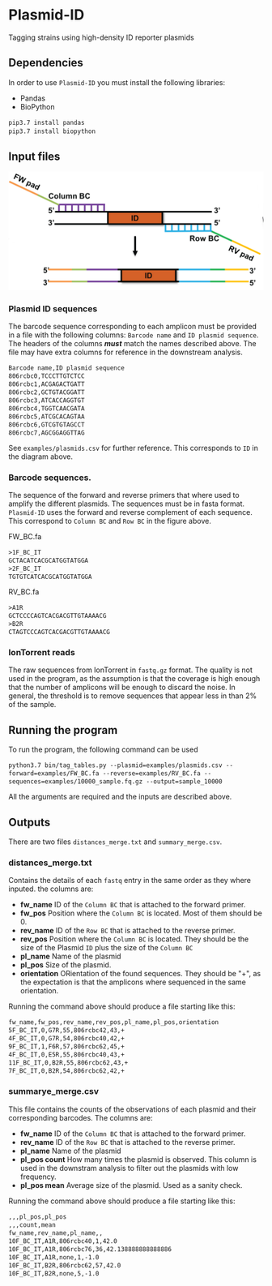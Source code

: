 # Plasmid-ID
Tagging strains using high-density ID reporter plasmids


## Dependencies

In order to use ```Plasmid-ID``` you must install the following libraries:

* Pandas
* BioPython


```sh
pip3.7 install pandas
pip3.7 install biopython

```

## Input files

![Diagram](figures/Workflow_IT_PCR-01B.png)

### Plasmid ID sequences

The barcode sequence corresponding to each amplicon must be provided in a file with the following columns: ```Barcode name``` and ```ID plasmid sequence```. The headers of the columns ***must*** match the names described above. The file may have extra columns for reference in the downstream analysis. 

```csv
Barcode name,ID plasmid sequence
806rcbc0,TCCCTTGTCTCC
806rcbc1,ACGAGACTGATT
806rcbc2,GCTGTACGGATT
806rcbc3,ATCACCAGGTGT
806rcbc4,TGGTCAACGATA
806rcbc5,ATCGCACAGTAA
806rcbc6,GTCGTGTAGCCT
806rcbc7,AGCGGAGGTTAG
```


See ```examples/plasmids.csv``` for further reference. This corresponds to ```ID``` in the diagram above. 

### Barcode sequences. 

The sequence of the forward and reverse primers that where used to amplify the different plasmids. The sequences must be in fasta format. ```Plasmid-ID``` uses the forward and reverse complement of each sequence.  This correspond to ```Column BC``` and ```Row BC``` in the figure above. 


FW_BC.fa
```
>1F_BC_IT   
GCTACATCACGCATGGTATGGA
>2F_BC_IT   
TGTGTCATCACGCATGGTATGGA
```

RV_BC.fa
```
>A1R    
GCTCCCCAGTCACGACGTTGTAAAACG
>B2R    
CTAGTCCCAGTCACGACGTTGTAAAACG
```


### IonTorrent reads

The raw sequences from IonTorrent in ```fastq.gz``` format. The quality is not used in the program, as the assumption is that the coverage is high enough that the number of amplicons will be enough to discard the noise. In general, the threshold is to remove sequences that appear less in than 2% of the sample. 




## Running the program 

To run the program, the following command can be used

```
python3.7 bin/tag_tables.py --plasmid=examples/plasmids.csv --forward=examples/FW_BC.fa --reverse=examples/RV_BC.fa --sequences=examples/10000_sample.fq.gz --output=sample_10000
```

All the arguments are required and the inputs are described above. 


## Outputs

There are two files ```distances_merge.txt``` and ```summary_merge.csv```. 

### distances_merge.txt

Contains the details of each ```fastq``` entry in the same order as they where inputed. the columns are: 

* **fw_name** ID of the ```Column BC``` that is attached to the forward primer. 
* **fw_pos** Position where the ```Column BC``` is located. Most of them should be 0. 
* **rev_name** ID of the ```Row BC``` that is attached to the reverse primer. 
* **rev_pos** Position where the ```Column BC``` is located. They should be the size of the Plasmid ```ID``` plus the size of the ```Column BC```
* **pl_name** Name of the plasmid
* **pl_pos** Size of the plasmid. 
* **orientation** ORientation of the found sequences. They should be "+", as the expectation is that the amplicons where sequenced in the same orientation. 

Running the command above should produce a file starting like this: 

```
fw_name,fw_pos,rev_name,rev_pos,pl_name,pl_pos,orientation
5F_BC_IT,0,G7R,55,806rcbc42,43,+
4F_BC_IT,0,G7R,54,806rcbc40,42,+
9F_BC_IT,1,F6R,57,806rcbc62,45,+
4F_BC_IT,0,E5R,55,806rcbc40,43,+
11F_BC_IT,0,B2R,55,806rcbc62,43,+
7F_BC_IT,0,B2R,54,806rcbc62,42,+
```

### summarye_merge.csv

This file contains the counts of the observations of each plasmid and their corresponding barcodes. The columns are:

* **fw_name** ID of the ```Column BC``` that is attached to the forward primer. 
* **rev_name** ID of the ```Row BC``` that is attached to the reverse primer. 
* **pl_name** Name of the plasmid
* **pl_pos count** How many times the plasmid is observed. This column is used in the downstram analysis to filter out the plasmids with low frequency. 
* **pl_pos mean** Average size of the plasmid. Used as a sanity check. 

Running the command above should produce a file starting like this: 

```
,,,pl_pos,pl_pos
,,,count,mean
fw_name,rev_name,pl_name,,
10F_BC_IT,A1R,806rcbc40,1,42.0
10F_BC_IT,A1R,806rcbc76,36,42.138888888888886
10F_BC_IT,A1R,none,1,-1.0
10F_BC_IT,B2R,806rcbc62,57,42.0
10F_BC_IT,B2R,none,5,-1.0
```


